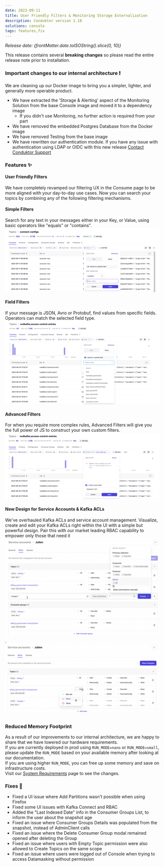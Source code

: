 ```yaml
---
date: 2023-09-11
title: User Friendly Filters & Monitoring Storage Externalization
description: Conduktor version 1.18
solutions: console
tags: features,fix
---
```


*Release date: {frontMatter.date.toISOString().slice(0, 10)}*

This release contains several **breaking changes** so please read the entire release note prior to installation.

### Important changes to our internal architecture ❗

We are cleaning up our Docker image to bring you a simpler, lighter, and generally more operable product.

- We have extracted the 'Storage & Alerting' aspect of the Monitoring Solution from the base Console image and moved it to a dependency image
  - If you didn't use Monitoring, no further action is required from your part
- We have removed the embedded Postgres Database from the Docker image
- We have removed Testing from the base image
- We have rewritten our authentication module. If you have any issue with authentication using LDAP or OIDC with this new release [Contact Conduktor Support](https://support.conduktor.io/hc/en-gb)

### Features ✨

#### User Friendly Filters

We have completely revamped our filtering UX in the Consume page to be more aligned with your day-to-day use cases. Now you can search your topics by combining any of the following filtering mechanisms.

#### Simple Filters

Search for any text in your messages either in your Key, or Value, using basic operators like "equals" or "contains". ![Simple Filters](/images/changelog/platform/v18/filters-1.png)

#### Field Filters

If your message is JSON, Avro or Protobuf, find values from specific fields. Operators can match the selected field type. ![Field Filters](/images/changelog/platform/v18/filters-2.png)

#### Advanced Filters

For when you require more complex rules, Advanced Filters will give you the full power of JS to construct your own custom filters. ![Advanced Filters](/images/changelog/platform/v18/filters-3.png)

#### New Design for Service Accounts & Kafka ACLs

We've overhauled Kafka ACLs and service account management. Visualize, create and edit your Kafka ACLs right within the UI with a simple but powerful design. Pair this with our market leading RBAC capability to empower only those that need it ![Service Accounts ACLS 1](/images/changelog/platform/v18/acls-1.png).  
![Service Accounts ACLS 2](/images/changelog/platform/v18/acls-2.png)

### Reduced Memory Footprint

As a result of our improvements to our internal architecture, we are happy to share that we have lowered our hardware requirements.  
If you are currently deployed in prod using `RUN_MODE=nano` or `RUN_MODE=small`, please update the `RUN_MODE` based on your available memory after looking at our documentation.  
If you are using higher `RUN_MODE`, you can free up some memory and save on infrastructure costs.  
Visit our [System Requirements](https://docs.conduktor.io/platform/get-started/installation/hardware/#hardware-requirements) page to see the changes.

### Fixes 🔨

- Fixed a UI issue where Add Partitions wasn't possible when using Firefox
- Fixed some UI issues with Kafka Connect and RBAC
- Added the "Last Indexed Date" info in the Consumer Groups List, to inform the user about the snapshot age
- Fixed an issue where Consumer Groups Details was populated from the snapshot, instead of AdminClient calls
- Fixed an issue where the Delete Consumer Group modal remained opened after deleting the Group
- Fixed an issue where users with Empty Topic permission were also allowed to Create Topics on the same scope
- Fixed an issue where users were logged out of Console when trying to access Datamasking without permission
